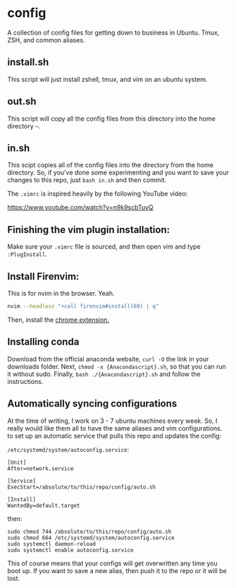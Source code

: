 # config
A collection of config files for getting down to business in Ubuntu. Tmux, ZSH, and common aliases.

## install.sh
This script will just install zshell, tmux, and vim on an ubuntu system.

## out.sh
This script will copy all the config files from this directory into the home directory `~`.

## in.sh
This scipt copies all of the config files into the directory from the home directory.
So, if you've done some experimenting and you want to save your changes to this repo,
just `bash in.sh` and then commit.

The `.vimrc` is inspired heavily by the following YouTube video:

https://www.youtube.com/watch?v=n9k9scbTuvQ

## Finishing the vim plugin installation:

Make sure your `.vimrc` file is sourced, and then open vim and type `:PlugInstall`.

## Install Firenvim:
This is for nvim in the browser. Yeah.
```bash
nvim --headless "+call firenvim#install(69) | q"
```
Then, install the [chrome extension.](https://chrome.google.com/webstore/detail/firenvim/egpjdkipkomnmjhjmdamaniclmdlobbo)

## Installing conda
Download from the official anaconda website, `curl -O` the link in your downloads folder.
Next, `chmod -x {Anacondascript}.sh`, so that you can run it without sudo.
Finally, `bash ./{Anacondascript}.sh` and follow the instructions.


## Automatically syncing configurations

At the time of writing, I work on 3 - 7 ubuntu machines every week.
So, I really would like them all to have the same aliases and vim configurations.
to set up an automatic service that pulls this repo and updates the config:

`/etc/systemd/system/autoconfig.service`:
```
[Unit]
After=network.service

[Service]
ExecStart=/absolute/to/this/repo/config/auto.sh

[Install]
WantedBy=default.target
```

then:

```
sudo chmod 744 /absolute/to/this/repo/config/auto.sh
sudo chmod 664 /etc/systemd/system/autoconfig.service
sudo systemctl daemon-reload
sudo systemctl enable autoconfig.service
```

This of course means that your configs will get overwritten any time you boot up. If you want to save a new alias, then push it to the repo or it will be lost.
